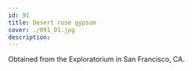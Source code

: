 ```yaml
---
id: 91
title: Desert rose gypsum
cover: ./091_01.jpg
description: 
---
```


Obtained from the Exploratorium in San Francisco, CA.
